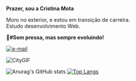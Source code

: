 <strong>Prazer, sou a Cristina Mota</strong>

<p>Moro no exterior, e estou em transição de carreira.<br>
Estudo desenvolvimento Web.

<strong>🎯#Sem pressa, mas sempre evoluindo!</strong></p>

[![e-mail](https://img.shields.io/badge/Gmail-D14836?style=for-the-badge&logo=gmail&logoColor=white)](https://gmail.com/cm.crismota)

![CityGIF](https://user-images.githubusercontent.com/110698111/187954134-c0d03c2d-6fec-498e-9998-16b873d644e6.gif)

<span>![Anurag's GitHub stats](https://github-readme-stats.vercel.app/api?username=cristina-mota&show_icons=true&theme=radical)
[![Top Langs](https://github-readme-stats.vercel.app/api/top-langs/?username=cristina-mota&layout=compact&theme=radical)](https://github.com/anuraghazra/github-readme-stats)</span>
















             




          
          

